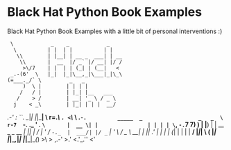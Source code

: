 # Black Hat Python Book Examples 

Black Hat Python Book Examples  with a little bit of personal interventions :)


     \            _    _            _    
      \          | |  | |          | |   
       \\        | |__| | __ _  ___| | __
        \\       |  __  |/ _` |/ __| |/ /
         >\/7    | |  | | (_| | (__|   < 
     _.-(6'  \   |_|  |_|\__,_|\___|_|\_\
    (=___._/` \         _   _          
         )  \ |        | | | |         
        /   / |        | |_| |__   ___ 
       /    > /        | __| '_ \ / _ \
      j    < _\        | |_| | | |  __/
  _.-' :      ``.       \__|_| |_|\___|
  \ r=._\        `.
 <`\\_  \         .`-.          _____  _                  _   _ 
  \ r-7  `-. ._  ' .  `\       |  __ \| |                | | | |
   \`,      `-.`7  7)   )      | |__) | | __ _ _ __   ___| |_| |
    \/         \|  \'  / `-._  |  ___/| |/ _` | '_ \ / _ \ __| |
               ||    .'        | |    | | (_| | | | |  __/ |_|_|
                \\  (          |_|    |_|\__,_|_| |_|\___|\__(_)
                 >\  >
             ,.-' >.'
            <.'_.''
              <'

